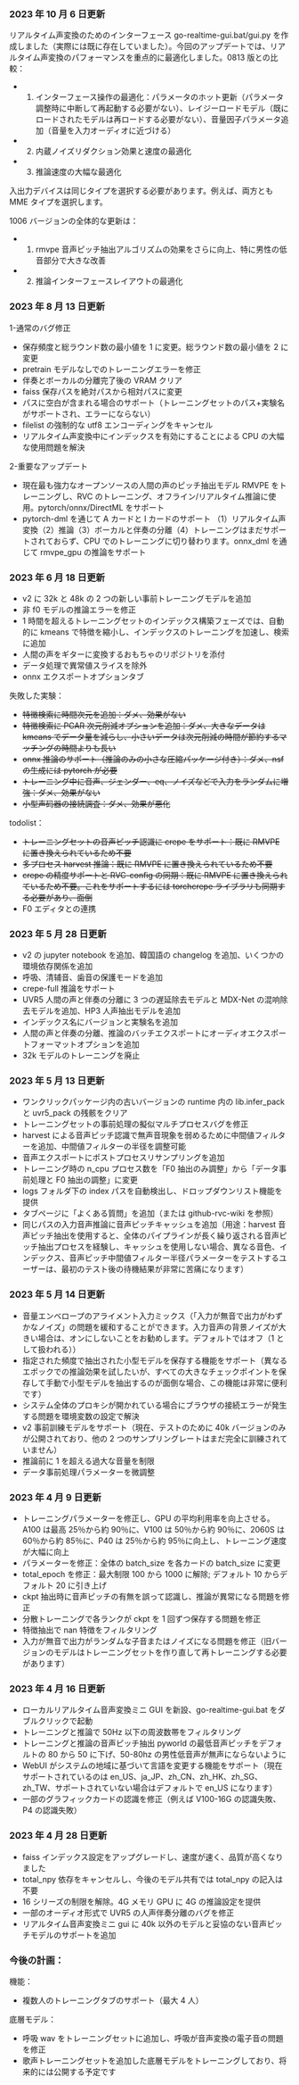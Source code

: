 ### 2023 年 10 月 6 日更新

リアルタイム声変換のためのインターフェース go-realtime-gui.bat/gui.py を作成しました（実際には既に存在していました）。今回のアップデートでは、リアルタイム声変換のパフォーマンスを重点的に最適化しました。0813 版との比較：

- 1.  インターフェース操作の最適化：パラメータのホット更新（パラメータ調整時に中断して再起動する必要がない）、レイジーロードモデル（既にロードされたモデルは再ロードする必要がない）、音量因子パラメータ追加（音量を入力オーディオに近づける）
- 2.  内蔵ノイズリダクション効果と速度の最適化
- 3.  推論速度の大幅な最適化

入出力デバイスは同じタイプを選択する必要があります。例えば、両方とも MME タイプを選択します。

1006 バージョンの全体的な更新は：

- 1.  rmvpe 音声ピッチ抽出アルゴリズムの効果をさらに向上、特に男性の低音部分で大きな改善
- 2.  推論インターフェースレイアウトの最適化

### 2023 年 8 月 13 日更新

1-通常のバグ修正

- 保存頻度と総ラウンド数の最小値を 1 に変更。総ラウンド数の最小値を 2 に変更
- pretrain モデルなしでのトレーニングエラーを修正
- 伴奏とボーカルの分離完了後の VRAM クリア
- faiss 保存パスを絶対パスから相対パスに変更
- パスに空白が含まれる場合のサポート（トレーニングセットのパス+実験名がサポートされ、エラーにならない）
- filelist の強制的な utf8 エンコーディングをキャンセル
- リアルタイム声変換中にインデックスを有効にすることによる CPU の大幅な使用問題を解決

2-重要なアップデート

- 現在最も強力なオープンソースの人間の声のピッチ抽出モデル RMVPE をトレーニングし、RVC のトレーニング、オフライン/リアルタイム推論に使用。pytorch/onnx/DirectML をサポート
- pytorch-dml を通じて A カードと I カードのサポート
  （1）リアルタイム声変換（2）推論（3）ボーカルと伴奏の分離（4）トレーニングはまだサポートされておらず、CPU でのトレーニングに切り替わります。onnx_dml を通じて rmvpe_gpu の推論をサポート

### 2023 年 6 月 18 日更新

- v2 に 32k と 48k の 2 つの新しい事前トレーニングモデルを追加
- 非 f0 モデルの推論エラーを修正
- 1 時間を超えるトレーニングセットのインデックス構築フェーズでは、自動的に kmeans で特徴を縮小し、インデックスのトレーニングを加速し、検索に追加
- 人間の声をギターに変換するおもちゃのリポジトリを添付
- データ処理で異常値スライスを除外
- onnx エクスポートオプションタブ

失敗した実験：

- ~~特徴検索に時間次元を追加：ダメ、効果がない~~
- ~~特徴検索に PCAR 次元削減オプションを追加：ダメ、大きなデータは kmeans でデータ量を減らし、小さいデータは次元削減の時間が節約するマッチングの時間よりも長い~~
- ~~onnx 推論のサポート（推論のみの小さな圧縮パッケージ付き）：ダメ、nsf の生成には pytorch が必要~~
- ~~トレーニング中に音声、ジェンダー、eq、ノイズなどで入力をランダムに増強：ダメ、効果がない~~
- ~~小型声码器の接続調査：ダメ、効果が悪化~~

todolist：

- ~~トレーニングセットの音声ピッチ認識に crepe をサポート：既に RMVPE に置き換えられているため不要~~
- ~~多プロセス harvest 推論：既に RMVPE に置き換えられているため不要~~
- ~~crepe の精度サポートと RVC-config の同期：既に RMVPE に置き換えられているため不要。これをサポートするには torchcrepe ライブラリも同期する必要があり、面倒~~
- F0 エディタとの連携

### 2023 年 5 月 28 日更新

- v2 の jupyter notebook を追加、韓国語の changelog を追加、いくつかの環境依存関係を追加
- 呼吸、清辅音、歯音の保護モードを追加
- crepe-full 推論をサポート
- UVR5 人間の声と伴奏の分離に 3 つの遅延除去モデルと MDX-Net の混响除去モデルを追加、HP3 人声抽出モデルを追加
- インデックス名にバージョンと実験名を追加
- 人間の声と伴奏の分離、推論のバッチエクスポートにオーディオエクスポートフォーマットオプションを追加
- 32k モデルのトレーニングを廃止

### 2023 年 5 月 13 日更新

- ワンクリックパッケージ内の古いバージョンの runtime 内の lib.infer_pack と uvr5_pack の残骸をクリア
- トレーニングセットの事前処理の擬似マルチプロセスバグを修正
- harvest による音声ピッチ認識で無声音現象を弱めるために中間値フィルターを追加、中間値フィルターの半径を調整可能
- 音声エクスポートにポストプロセスリサンプリングを追加
- トレーニング時の n_cpu プロセス数を「F0 抽出のみ調整」から「データ事前処理と F0 抽出の調整」に変更
- logs フォルダ下の index パスを自動検出し、ドロップダウンリスト機能を提供
- タブページに「よくある質問」を追加（または github-rvc-wiki を参照）
- 同じパスの入力音声推論に音声ピッチキャッシュを追加（用途：harvest 音声ピッチ抽出を使用すると、全体のパイプラインが長く繰り返される音声ピッチ抽出プロセスを経験し、キャッシュを使用しない場合、異なる音色、インデックス、音声ピッチ中間値フィルター半径パラメーターをテストするユーザーは、最初のテスト後の待機結果が非常に苦痛になります）

### 2023 年 5 月 14 日更新

- 音量エンベロープのアライメント入力ミックス（「入力が無音で出力がわずかなノイズ」の問題を緩和することができます。入力音声の背景ノイズが大きい場合は、オンにしないことをお勧めします。デフォルトではオフ（1 として扱われる））
- 指定された頻度で抽出された小型モデルを保存する機能をサポート（異なるエポックでの推論効果を試したいが、すべての大きなチェックポイントを保存して手動で小型モデルを抽出するのが面倒な場合、この機能は非常に便利です）
- システム全体のプロキシが開かれている場合にブラウザの接続エラーが発生する問題を環境変数の設定で解決
- v2 事前訓練モデルをサポート（現在、テストのために 40k バージョンのみが公開されており、他の 2 つのサンプリングレートはまだ完全に訓練されていません）
- 推論前に 1 を超える過大な音量を制限
- データ事前処理パラメーターを微調整

### 2023 年 4 月 9 日更新

- トレーニングパラメーターを修正し、GPU の平均利用率を向上させる。A100 は最高 25％から約 90％に、V100 は 50％から約 90％に、2060S は 60％から約 85％に、P40 は 25％から約 95％に向上し、トレーニング速度が大幅に向上
- パラメーターを修正：全体の batch_size を各カードの batch_size に変更
- total_epoch を修正：最大制限 100 から 1000 に解除; デフォルト 10 からデフォルト 20 に引き上げ
- ckpt 抽出時に音声ピッチの有無を誤って認識し、推論が異常になる問題を修正
- 分散トレーニングで各ランクが ckpt を 1 回ずつ保存する問題を修正
- 特徴抽出で nan 特徴をフィルタリング
- 入力が無音で出力がランダムな子音またはノイズになる問題を修正（旧バージョンのモデルはトレーニングセットを作り直して再トレーニングする必要があります）

### 2023 年 4 月 16 日更新

- ローカルリアルタイム音声変換ミニ GUI を新設、go-realtime-gui.bat をダブルクリックで起動
- トレーニングと推論で 50Hz 以下の周波数帯をフィルタリング
- トレーニングと推論の音声ピッチ抽出 pyworld の最低音声ピッチをデフォルトの 80 から 50 に下げ、50-80hz の男性低音声が無声にならないように
- WebUI がシステムの地域に基づいて言語を変更する機能をサポート（現在サポートされているのは en_US、ja_JP、zh_CN、zh_HK、zh_SG、zh_TW、サポートされていない場合はデフォルトで en_US になります）
- 一部のグラフィックカードの認識を修正（例えば V100-16G の認識失敗、P4 の認識失敗）

### 2023 年 4 月 28 日更新

- faiss インデックス設定をアップグレードし、速度が速く、品質が高くなりました
- total_npy 依存をキャンセルし、今後のモデル共有では total_npy の記入は不要
- 16 シリーズの制限を解除。4G メモリ GPU に 4G の推論設定を提供
- 一部のオーディオ形式で UVR5 の人声伴奏分離のバグを修正
- リアルタイム音声変換ミニ gui に 40k 以外のモデルと妥協のない音声ピッチモデルのサポートを追加

### 今後の計画：

機能：

- 複数人のトレーニングタブのサポート（最大 4 人）

底層モデル：

- 呼吸 wav をトレーニングセットに追加し、呼吸が音声変換の電子音の問題を修正
- 歌声トレーニングセットを追加した底層モデルをトレーニングしており、将来的には公開する予定です
